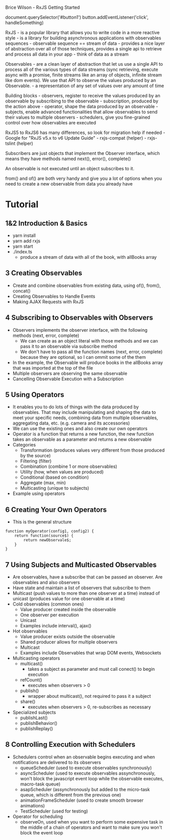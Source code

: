 Brice Wilson - RxJS Getting Started

document.querySelector('#button1')
button.addEventListener('click', handleSomething)

RxJS
    - is a popular library that allows you to write code in a more reactive style
    - is a library for building asynchronous applications with observables sequences
    - observable sequence == stream of data
    - provides a nice layer of abstraction over all of those techniques, provides a single api to retrieve and process all data in your app
    - think of data as a stream

Observables
    - are a clean layer of abstraction that let us use a single API to process all of the various types of data streams (sync retrieving, execute async with a promise, finite streams like an array of objects, infinite stream like dom events). We use that API to observe the values produced by an Observable.
    - a representation of any set of values over any amount of time

Building blocks
    - observers, register to receive the values produced by an observable by subscribing to the observable
    - subscription, produced by the action above
    - operator, shape the data produced by an observable
    - subjects, enable advanced functionalities that allow observables to send their values to multiple observers
    - schedulers, give you fine-grained control over how observables are executed

RxJS5 to RxJS6 has many differences, so look for migration help if needed
    - Google for "RxJS v5.x to v6 Update Guide"
    - rxjs-compat (helper)
    - rxjs-tslint (helper)

Subscribers are just objects that implement the Observer interface, which means they have methods named next(), error(), complete()

An observable is not executed until an object subscribes to it.

from() and of() are both very handy and give you a lot of options when you need to create a new observable from data you already have

# Tutorial

## 1&2 Introduction & Basics

- yarn install
- yarn add rxjs
- yarn start
- ./index.ts
    - produce a stream of data with all of the book, with allBooks array

## 3 Creating Observables

- Create and combine observables from existing data, using of(), from(), concat()
- Creating Observables to Handle Events
- Making AJAX Requests with RxJS

## 4 Subscribing to Observables with Observers

- Observers implements the observer interface, with the following methods (next, error, complete)
    - We can create as an object literal with those methods and we can pass it to an observable via subscribe method
    - We don't have to pass all the function names (next, error, complete) because they are optional, so I can ommit some of the them
- In the example, the Observable will produce books in the allBooks array that was imported at the top of the file
- Multiple observers are observing the same observable
- Cancelling Observable Execution with a Subscription

## 5 Using Operators

- It enables you to do lots of things with the data produced by observables. That may include manipulating and shaping the data to meet your specific needs, combining data from multiple observables, aggregating data, etc. (e.g. camera and its accessories)
- We can use the existing ones and also create our own operators
- Operator is a function that returns a new function, the new function takes an observable as a parameter and returns a new observable
- Categories
    - Transformation (produces values very different from those produced by the source)
    - Filtering (filter)
    - Combination (combine 1 or more observables)
    - Utility (how, when values are produced)
    - Conditional (based on condition)
    - Aggregate (max, min)
    - Multicasting (unique to subjects)
- Example using operators

## 6 Creating Your Own Operators

- This is the general structure
```
function myOperator(config1, config2) {
    return function(source$) {
        return newObservale$;
    }
}
```

## 7 Using Subjects and Multicasted Observables

- Are observables, have a subscribe that can be passed an observer. Are observables and also observers
- Have state and maintain a list of observers that subscribe to them
- Multicast (push values to more than one observer at a time) instead of unicast (produces value for one observable at a time)
- Cold observables (common ones)
    - Value producer created inside the observable
    - One observer per execution
    - Unicast
    - Examples include interval(), ajax()
- Hot observables
    - Value producer exists outside the observable
    - Shared producer allows for multiple observers
    - Multicast
    - Examples include Observables that wrap DOM events, Websockets
- Multicasting operators
    - multicast()
        - takes a subject as parameter and must call conect() to begin execution
    - refCount()
        - executes when observers > 0
    - publish()
        - wrapper about multicast(), not required to pass it a subject
    - share()
        - executes when observers > 0, re-subscribes as necessary
- Specialized subjects
    - publishLast()
    - publishBehavior()
    - publishReplay()

## 8 Controlling Execution with Schedulers

- Schedulers control when an observable begins executing and when notifications are delivered to its observers
    - queueScheduler (used to execute observables synchronously)
    - asyncScheduler (used to execute observables assynchronously, won't block the javascript event loop while the observable executes, macro-task queue)
    - asapScheduler (assynchronously but added to the micro-task queue, which is different from the previous one)
    - animationFrameScheduler (used to create smooth browser animations)
    - TestScheduler (used for testing)
- Operator for scheduling
    - observeOn, used when you want to perform some expensive task in the middle of a chain of operators and want to make sure you won't block the event loop